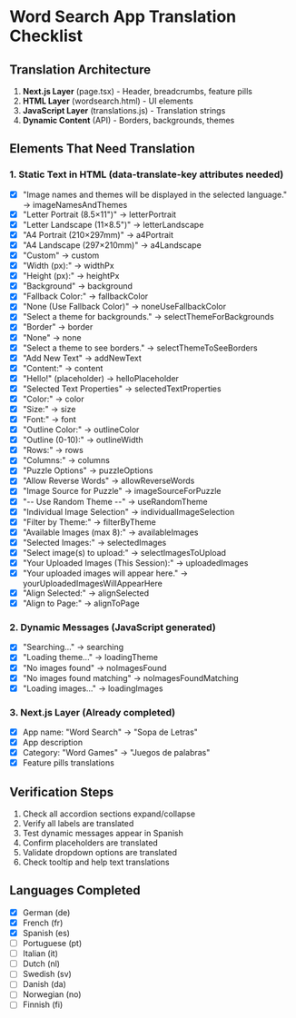 # Word Search App Translation Checklist

## Translation Architecture
1. **Next.js Layer** (page.tsx) - Header, breadcrumbs, feature pills
2. **HTML Layer** (wordsearch.html) - UI elements
3. **JavaScript Layer** (translations.js) - Translation strings
4. **Dynamic Content** (API) - Borders, backgrounds, themes

## Elements That Need Translation

### 1. Static Text in HTML (data-translate-key attributes needed)
- [x] "Image names and themes will be displayed in the selected language." → imageNamesAndThemes
- [x] "Letter Portrait (8.5×11")" → letterPortrait
- [x] "Letter Landscape (11×8.5")" → letterLandscape
- [x] "A4 Portrait (210×297mm)" → a4Portrait
- [x] "A4 Landscape (297×210mm)" → a4Landscape
- [x] "Custom" → custom
- [x] "Width (px):" → widthPx
- [x] "Height (px):" → heightPx
- [x] "Background" → background
- [x] "Fallback Color:" → fallbackColor
- [x] "None (Use Fallback Color)" → noneUseFallbackColor
- [x] "Select a theme for backgrounds." → selectThemeForBackgrounds
- [x] "Border" → border
- [x] "None" → none
- [x] "Select a theme to see borders." → selectThemeToSeeBorders
- [x] "Add New Text" → addNewText
- [x] "Content:" → content
- [x] "Hello!" (placeholder) → helloPlaceholder
- [x] "Selected Text Properties" → selectedTextProperties
- [x] "Color:" → color
- [x] "Size:" → size
- [x] "Font:" → font
- [x] "Outline Color:" → outlineColor
- [x] "Outline (0-10):" → outlineWidth
- [x] "Rows:" → rows
- [x] "Columns:" → columns
- [x] "Puzzle Options" → puzzleOptions
- [x] "Allow Reverse Words" → allowReverseWords
- [x] "Image Source for Puzzle" → imageSourceForPuzzle
- [x] "-- Use Random Theme --" → useRandomTheme
- [x] "Individual Image Selection" → individualImageSelection
- [x] "Filter by Theme:" → filterByTheme
- [x] "Available Images (max 8):" → availableImages
- [x] "Selected Images:" → selectedImages
- [x] "Select image(s) to upload:" → selectImagesToUpload
- [x] "Your Uploaded Images (This Session):" → uploadedImages
- [x] "Your uploaded images will appear here." → yourUploadedImagesWillAppearHere
- [x] "Align Selected:" → alignSelected
- [x] "Align to Page:" → alignToPage

### 2. Dynamic Messages (JavaScript generated)
- [x] "Searching..." → searching
- [x] "Loading theme..." → loadingTheme
- [x] "No images found" → noImagesFound
- [x] "No images found matching" → noImagesFoundMatching
- [x] "Loading images..." → loadingImages

### 3. Next.js Layer (Already completed)
- [x] App name: "Word Search" → "Sopa de Letras"
- [x] App description
- [x] Category: "Word Games" → "Juegos de palabras"
- [x] Feature pills translations

## Verification Steps
1. Check all accordion sections expand/collapse
2. Verify all labels are translated
3. Test dynamic messages appear in Spanish
4. Confirm placeholders are translated
5. Validate dropdown options are translated
6. Check tooltip and help text translations

## Languages Completed
- [x] German (de)
- [x] French (fr)
- [x] Spanish (es)
- [ ] Portuguese (pt)
- [ ] Italian (it)
- [ ] Dutch (nl)
- [ ] Swedish (sv)
- [ ] Danish (da)
- [ ] Norwegian (no)
- [ ] Finnish (fi)